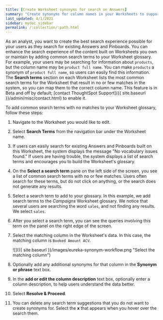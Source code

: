 ```yaml
---
title: [Create Worksheet synonyms for search on Answers]
summary: "Create synonyms for column names in your Worksheets to support search on existing Answers and Pinboards."
last_updated: 4/1/2021
sidebar: mydoc_sidebar
permalink: /:collection/:path.html
---
```

As an analyst, you want to create the best search experience possible for your users as they search for existing Answers and Pinboards. You can enhance the search experience of the content built on Worksheets you own or maintain by adding common search terms to your Worksheet glossary. For example, your users may be searching for information about `products`, but the column name may be `product full name`. You can make `products` a synonym of `product full name`, so users can easily find this information. The **Search terms** section on each Worksheet lists the most common search terms for the Worksheet that result in no or few matches in the system, so you can map them to the correct column name. This feature is in <span class="label label-beta">Beta</span> and off by default; [contact ThoughtSpot Support]({{ site.baseurl }}/admin/misc/contact.html) to enable it.

To add common search terms with no matches to your Worksheet glossary, follow these steps:

1. Navigate to the Worksheet you would like to edit.

2. Select **Search Terms** from the navigation bar under the Worksheet name.

3. If users can easily search for existing Answers and Pinboards built on this Worksheet, the system displays the message "No vocabulary issues found." If users are having trouble, the system displays a list of search terms and encourages you to build the Worksheet's glossary.

4. On the **Select a search term** pane on the left side of the screen, you see a list of common search terms with no or few matches. Users often search for these terms, but do not click on anything, or the search does not generate any results.

5. Select a search term to add to your glossary. In this example, we add search terms to the *Campaigns* Worksheet glossary. We notice that several users are searching the word `sales`, and not finding any results. We select `sales`.

6. After you select a search term, you can see the queries involving this term on the panel on the right edge of the screen.

6. Select the matching column in the Worksheet's data. In this case, the matching column is `Booked Amount ACV`.

    ![]({{ site.baseurl }}/images/eureka-synonym-workflow.png "Select the matching column")

7. Optionally add any additional synonyms for that column in the **Synonym or phrase** text box.

8. In the **add or edit the column description** text box, optionally enter a column description, to help users understand the data better.

9. Select **Resolve & Proceed**.

10. You can delete any search term suggestions that you do not want to create synonyms for. Select the **x** that appears when you hover over the search them.

